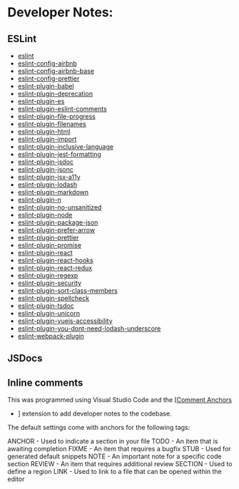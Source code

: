 # Developer Notes:

## ESLint

- <a target="_blank" rel="noopener" href="https://www.npmjs.com/package/eslint">eslint</a>
- <a target="_blank" rel="noopener" href="https://www.npmjs.com/package/eslint-config-airbnb">eslint-config-airbnb</a>
- <a target="_blank" rel="noopener" href="https://www.npmjs.com/package/eslint-config-airbnb-base">eslint-config-airbnb-base</a>
- <a target="_blank" rel="noopener" href="https://www.npmjs.com/package/eslint-config-prettier">eslint-config-prettier</a>
- <a target="_blank" rel="noopener" href="https://www.npmjs.com/package/eslint-plugin-babel">eslint-plugin-babel</a>
- <a target="_blank" rel="noopener" href="https://www.npmjs.com/package/eslint-plugin-deprecation">eslint-plugin-deprecation</a>
- <a target="_blank" rel="noopener" href="https://www.npmjs.com/package/eslint-plugin-es">eslint-plugin-es</a>
- <a target="_blank" rel="noopener" href="https://www.npmjs.com/package/eslint-plugin-eslint-comments">eslint-plugin-eslint-comments</a>
- <a target="_blank" rel="noopener" href="https://www.npmjs.com/package/eslint-plugin-file-progress">eslint-plugin-file-progress</a>
- <a target="_blank" rel="noopener" href="https://www.npmjs.com/package/eslint-plugin-filenames">eslint-plugin-filenames</a>
- <a target="_blank" rel="noopener" href="https://www.npmjs.com/package/eslint-plugin-html">eslint-plugin-html</a>
- <a target="_blank" rel="noopener" href="https://www.npmjs.com/package/eslint-plugin-import">eslint-plugin-import</a>
- <a target="_blank" rel="noopener" href="https://www.npmjs.com/package/eslint-plugin-inclusive-language">eslint-plugin-inclusive-language</a>
- <a target="_blank" rel="noopener" href="https://www.npmjs.com/package/eslint-plugin-jest-formatting">eslint-plugin-jest-formatting</a>
- <a target="_blank" rel="noopener" href="https://www.npmjs.com/package/eslint-plugin-jsdoc">eslint-plugin-jsdoc</a>
- <a target="_blank" rel="noopener" href="https://www.npmjs.com/package/eslint-plugin-jsonc">eslint-plugin-jsonc</a>
- <a target="_blank" rel="noopener" href="https://www.npmjs.com/package/eslint-plugin-jsx-a11y">eslint-plugin-jsx-a11y</a>
- <a target="_blank" rel="noopener" href="https://www.npmjs.com/package/eslint-plugin-lodash">eslint-plugin-lodash</a>
- <a target="_blank" rel="noopener" href="https://www.npmjs.com/package/eslint-plugin-markdown">eslint-plugin-markdown</a>
- <a target="_blank" rel="noopener" href="https://www.npmjs.com/package/eslint-plugin-n">eslint-plugin-n</a>
- <a target="_blank" rel="noopener" href="https://www.npmjs.com/package/eslint-plugin-no-unsanitized">eslint-plugin-no-unsanitized</a>
- <a target="_blank" rel="noopener" href="https://www.npmjs.com/package/eslint-plugin-node">eslint-plugin-node</a>
- <a target="_blank" rel="noopener" href="https://www.npmjs.com/package/eslint-plugin-package-json">eslint-plugin-package-json</a>
- <a target="_blank" rel="noopener" href="https://www.npmjs.com/package/eslint-plugin-prefer-arrow">eslint-plugin-prefer-arrow</a>
- <a target="_blank" rel="noopener" href="https://www.npmjs.com/package/eslint-plugin-prettier">eslint-plugin-prettier</a>
- <a target="_blank" rel="noopener" href="https://www.npmjs.com/package/eslint-plugin-promise">eslint-plugin-promise</a>
- <a target="_blank" rel="noopener" href="https://www.npmjs.com/package/eslint-plugin-react">eslint-plugin-react</a>
- <a target="_blank" rel="noopener" href="https://www.npmjs.com/package/eslint-plugin-react-hooks">eslint-plugin-react-hooks</a>
- <a target="_blank" rel="noopener" href="https://www.npmjs.com/package/eslint-plugin-react-redux">eslint-plugin-react-redux</a>
- <a target="_blank" rel="noopener" href="https://www.npmjs.com/package/eslint-plugin-regexp">eslint-plugin-regexp</a>
- <a target="_blank" rel="noopener" href="https://www.npmjs.com/package/eslint-plugin-security">eslint-plugin-security</a>
- <a target="_blank" rel="noopener" href="https://www.npmjs.com/package/eslint-plugin-sort-class-members">eslint-plugin-sort-class-members</a>
- <a target="_blank" rel="noopener" href="https://www.npmjs.com/package/eslint-plugin-spellcheck">eslint-plugin-spellcheck</a>
- <a target="_blank" rel="noopener" href="https://www.npmjs.com/package/eslint-plugin-tsdoc">eslint-plugin-tsdoc</a>
- <a target="_blank" rel="noopener" href="https://www.npmjs.com/package/eslint-plugin-unicorn">eslint-plugin-unicorn</a>
- <a target="_blank" rel="noopener" href="https://www.npmjs.com/package/eslint-plugin-vuejs-accessibility">eslint-plugin-vuejs-accessibility</a>
- <a target="_blank" rel="noopener" href="https://www.npmjs.com/package/eslint-plugin-you-dont-need-lodash-underscore">eslint-plugin-you-dont-need-lodash-underscore</a>
- <a target="_blank" rel="noopener" href="https://www.npmjs.com/package/eslint-webpack-plugin">eslint-webpack-plugin</a>


## JSDocs

## Inline comments

This was programmed using Visual Studio Code and the [<a target="_blank" rel="noopener" href="https://www.npmjs.com/package/Comment Anchors">Comment Anchors</a>
- ] extension to add developer notes to the codebase.

The default settings come with anchors for the following tags:

ANCHOR - Used to indicate a section in your file
TODO - An item that is awaiting completion
FIXME - An item that requires a bugfix
STUB - Used for generated default snippets
NOTE - An important note for a specific code section
REVIEW - An item that requires additional review
SECTION - Used to define a region
LINK - Used to link to a file that can be opened within the editor